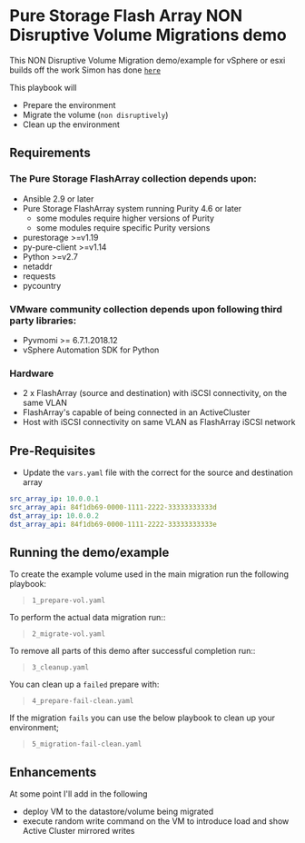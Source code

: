 # Pure Storage Flash Array NON Disruptive Volume Migrations demo
This NON Disruptive Volume Migration demo/example for vSphere or esxi builds off the work Simon has done [`here`](https://github.com/PureStorage-OpenConnect/ansible-playbook-examples/tree/master/flasharray/live-migration)


This playbook will
- Prepare the environment
- Migrate the volume (`non disruptively`)
- Clean up the environment

## Requirements
### The Pure Storage FlashArray collection depends upon:
- Ansible 2.9 or later
- Pure Storage FlashArray system running Purity 4.6 or later
  - some modules require higher versions of Purity
  - some modules require specific Purity versions
- purestorage >=v1.19
- py-pure-client >=v1.14
- Python >=v2.7
- netaddr
- requests
- pycountry

### VMware community collection depends upon following third party libraries:
- Pyvmomi >= 6.7.1.2018.12
- vSphere Automation SDK for Python

### Hardware
- 2 x FlashArray (source and destination) with iSCSI connectivity, on the same VLAN
- FlashArray's capable of being connected in an ActiveCluster
- Host with iSCSI connectivity on same VLAN as FlashArray iSCSI network

## Pre-Requisites
- Update the ``vars.yaml`` file with the correct for the source and destination array
``` YAML
src_array_ip: 10.0.0.1
src_array_api: 84f1db69-0000-1111-2222-33333333333d
dst_array_ip: 10.0.0.2
dst_array_api: 84f1db69-0000-1111-2222-33333333333e
  ```

## Running the demo/example
To create the example volume used in the main migration run the following playbook:
  > `1_prepare-vol.yaml`

To perform the actual data migration run::
> `2_migrate-vol.yaml`

To remove all parts of this demo after successful completion run::
> `3_cleanup.yaml`

You can clean up a `failed` prepare with:
> `4_prepare-fail-clean.yaml`

If the migration `fails` you can use the below playbook to clean up your environment;
> `5_migration-fail-clean.yaml`

## Enhancements
At some point I'll add in the following
- deploy VM to the datastore/volume being migrated
- execute random write command on the VM to introduce load and show Active Cluster mirrored writes
